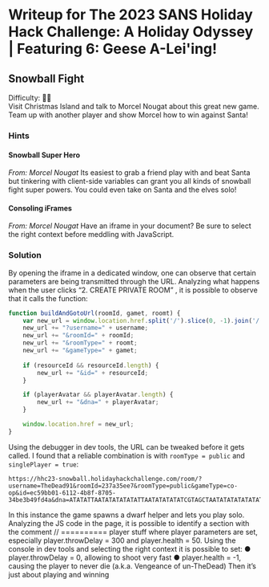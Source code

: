 # Writeup for The 2023 SANS Holiday Hack Challenge: A Holiday Odyssey \| Featuring 6: Geese A-Lei'ing!
## Snowball Fight
Difficulty: :christmas_tree::christmas_tree:  
Visit Christmas Island and talk to Morcel Nougat about this great new game. Team up with another player and show Morcel how to win against Santa!

### Hints
#### Snowball Super Hero
*From: Morcel Nougat*
Its easiest to grab a friend play with and beat Santa but tinkering with client-side variables can grant you all kinds of snowball fight super powers. You could even take on Santa and the elves solo!
#### Consoling iFrames
*From: Morcel Nougat*
Have an iframe in your document? Be sure to select the right context before meddling with
JavaScript.

### Solution
By opening the iframe in a dedicated window, one can observe that certain parameters are being transmitted through the URL. Analyzing what happens when the user clicks “2. CREATE PRIVATE ROOM” , it is possible to observe that it calls the function:
```javascript
function buildAndGotoUrl(roomId, gamet, roomt) {
	var new_url = window.location.href.split('/').slice(0, -1).join('/') + '/room/';
	new_url += "?username=" + username;
	new_url += "&roomId=" + roomId;
	new_url += "&roomType=" + roomt;
	new_url += "&gameType=" + gamet;
	
	if (resourceId && resourceId.length) {
		new_url += "&id=" + resourceId;
	}

	if (playerAvatar && playerAvatar.length) {
		new_url += "&dna=" + playerAvatar;
	}

	window.location.href = new_url;
}
```
Using the debugger in dev tools, the URL can be tweaked before it gets called. I found that a reliable combination is with `roomType = public` and `singlePlayer = true`:
```
https://hhc23-snowball.holidayhackchallenge.com/room/?username=TheDead91&roomId=237a35ee7&roomType=public&gameType=co-op&id=ec59bb01-6112-4b8f-8705-34be3b49fd4a&dna=ATATATTAATATATATATATTAATATATATATCGTAGCTAATATATATATATATGCATATATATATATGCCGATATATCGATATATATATATTACGATATATATATATATGCATATGCGC&singlePlayer=true
```
In this instance the game spawns a dwarf helper and lets you play solo.
Analyzing the JS code in the page, it is possible to identify a section with the comment // ==========
player stuff where player parameters are set, especially player.throwDelay = 300 and player.health
= 50.
Using the console in dev tools and selecting the right context it is possible to set:
● player.throwDelay = 0, allowing to shoot very fast
● player.health = -1, causing the player to never die (a.k.a. Vengeance of un-TheDead)
Then it’s just about playing and winning